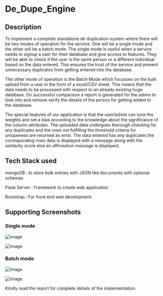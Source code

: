 # De_Dupe_Engine

## Description

To implement a complete standalone de duplication system where there will be two modes of operation for the service. One will be a single mode and the other will be a batch
mode. The single mode is useful when a service needs to signup a user for their database and give access to features. They will be able to check if the user is the same person or a different individual based on the data entered. This ensures the trust of the service and prevent unnecessary duplicates from getting entered into the database.

The other mode of operation is the Batch Mode which focusses on the bulk upload from a user in the form of a excel/CSV sheet. This means that the data needs to be processed with respect to an already existing huge database. On successful comparison a report is generated for the admin to look into and remove verify the details of the person for getting added to the database.

The special features of our application is that the user/admin can tune the weights and set a bias according to the knowledge about the significance of the column attributes. The uploaded data undergoes thorough checking for any duplicates and the rows not fulfilling the threshold criteria for uniqueness are returned as error. The data entered has any duplicates the corresponding rows data is displayed with a message along with the similarity score else an affirmation message is displayed.

## Tech Stack used

mongoDB : to store bulk entries with JSON like documents with optional schemas

Flask Server : Framework to create web application

Bootstrap : For front end web development.

## Supporting Screenshots

### Single mode

![image](https://user-images.githubusercontent.com/82048242/163333934-04f33fa8-e467-473f-9f93-a09ad0153aba.png)


![image](https://user-images.githubusercontent.com/82048242/163334025-6742e052-f34b-488c-b563-d4dd9f976587.png)


### Batch mode

![image](https://user-images.githubusercontent.com/82048242/163334136-3dd63015-a055-4899-ab7e-1b64bb0a80fb.png)


![image](https://user-images.githubusercontent.com/82048242/163334232-9bd0f034-7ff2-420b-8485-68ca646cb110.png)


Kindly read the report for complete details of the implementation.




